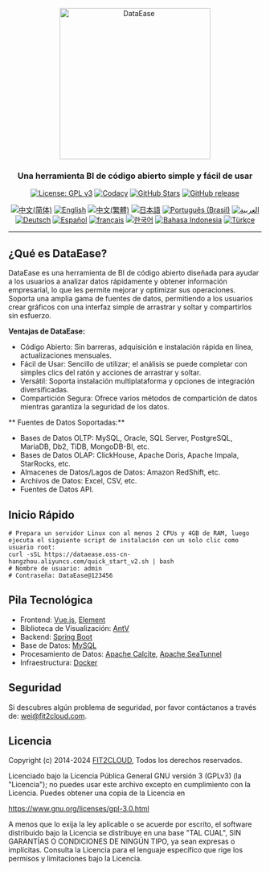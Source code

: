 <p align="center"><a href="https://dataease.io"><img src="https://dataease.oss-cn-hangzhou.aliyuncs.com/img/dataease-logo.png" alt="DataEase" width="300" /></a></p>
<h3 align="center">Una herramienta BI de código abierto simple y fácil de usar</h3>
<p align="center">
  <a href="https://www.gnu.org/licenses/gpl-3.0.html"><img src="https://img.shields.io/github/license/dataease/dataease?color=%231890FF" alt="License: GPL v3"></a>
  <a href="https://app.codacy.com/gh/dataease/dataease?utm_source=github.com&utm_medium=referral&utm_content=dataease/dataease&utm_campaign=Badge_Grade_Dashboard"><img src="https://app.codacy.com/project/badge/Grade/da67574fd82b473992781d1386b937ef" alt="Codacy"></a>
  <a href="https://github.com/dataease/dataease"><img src="https://img.shields.io/github/stars/dataease/dataease?color=%231890FF&style=flat-square" alt="GitHub Stars"></a>
  <a href="https://github.com/dataease/dataease/releases"><img src="https://img.shields.io/github/v/release/dataease/dataease" alt="GitHub release"></a>
</p>
<p align="center">
  <a href="/README.md"><img alt="中文(简体)" src="https://img.shields.io/badge/中文(简体)-d9d9d9"></a>
  <a href="/docs/README.en.md"><img alt="English" src="https://img.shields.io/badge/English-d9d9d9"></a>
  <a href="/docs/README.zh-Hant.md"><img alt="中文(繁體)" src="https://img.shields.io/badge/中文(繁體)-d9d9d9"></a>
  <a href="/docs/README.ja.md"><img alt="日本語" src="https://img.shields.io/badge/日本語-d9d9d9"></a>
  <a href="/docs/README.pt-br.md"><img alt="Português (Brasil)" src="https://img.shields.io/badge/Português (Brasil)-d9d9d9"></a>
  <a href="/docs/README.ar.md"><img alt="العربية" src="https://img.shields.io/badge/العربية-d9d9d9"></a>
  <a href="/docs/README.de.md"><img alt="Deutsch" src="https://img.shields.io/badge/Deutsch-d9d9d9"></a>
  <a href="/docs/README.es.md"><img alt="Español" src="https://img.shields.io/badge/Español-d9d9d9"></a>
  <a href="/docs/README.fr.md"><img alt="français" src="https://img.shields.io/badge/français-d9d9d9"></a>
  <a href="/docs/README.ko.md"><img alt="한국어" src="https://img.shields.io/badge/한국어-d9d9d9"></a>
  <a href="/docs/README.id.md"><img alt="Bahasa Indonesia" src="https://img.shields.io/badge/Bahasa Indonesia-d9d9d9"></a>
  <a href="/docs/README.tr.md"><img alt="Türkçe" src="https://img.shields.io/badge/Türkçe-d9d9d9"></a>
</p>

------------------------------
## ¿Qué es DataEase?

DataEase es una herramienta de BI de código abierto diseñada para ayudar a los usuarios a analizar datos rápidamente y obtener información empresarial, lo que les permite mejorar y optimizar sus operaciones. Soporta una amplia gama de fuentes de datos, permitiendo a los usuarios crear gráficos con una interfaz simple de arrastrar y soltar y compartirlos sin esfuerzo.

**Ventajas de DataEase:**

-   Código Abierto: Sin barreras, adquisición e instalación rápida en línea, actualizaciones mensuales.
-   Fácil de Usar: Sencillo de utilizar; el análisis se puede completar con simples clics del ratón y acciones de arrastrar y soltar.
-   Versátil: Soporta instalación multiplataforma y opciones de integración diversificadas.
-   Compartición Segura: Ofrece varios métodos de compartición de datos mientras garantiza la seguridad de los datos.

** Fuentes de Datos Soportadas:**

- Bases de Datos OLTP: MySQL, Oracle, SQL Server, PostgreSQL, MariaDB, Db2, TiDB, MongoDB-BI, etc.
- Bases de Datos OLAP: ClickHouse, Apache Doris, Apache Impala, StarRocks, etc.
- Almacenes de Datos/Lagos de Datos: Amazon RedShift, etc.
- Archivos de Datos: Excel, CSV, etc.
- Fuentes de Datos API.

## Inicio Rápido

```
# Prepara un servidor Linux con al menos 2 CPUs y 4GB de RAM, luego ejecuta el siguiente script de instalación con un solo clic como usuario root:
curl -sSL https://dataease.oss-cn-hangzhou.aliyuncs.com/quick_start_v2.sh | bash
# Nombre de usuario: admin
# Contraseña: DataEase@123456
```

## Pila Tecnológica

-   Frontend: [Vue.js](https://vuejs.org/), [Element](https://element.eleme.cn/)
-   Biblioteca de Visualización: [AntV](https://antv.vision/zh)
-   Backend: [Spring Boot](https://spring.io/projects/spring-boot)
-   Base de Datos: [MySQL](https://www.mysql.com/)
-   Procesamiento de Datos: [Apache Calcite](https://github.com/apache/calcite/), [Apache SeaTunnel](https://github.com/apache/seatunnel)
-   Infraestructura: [Docker](https://www.docker.com/)

## Seguridad

Si descubres algún problema de seguridad, por favor contáctanos a través de: wei@fit2cloud.com.

## Licencia

Copyright (c) 2014-2024 [FIT2CLOUD](https://fit2cloud.com/), Todos los derechos reservados.

Licenciado bajo la Licencia Pública General GNU versión 3 (GPLv3) (la "Licencia"); no puedes usar este archivo excepto en cumplimiento con la Licencia. Puedes obtener una copia de la Licencia en

<https://www.gnu.org/licenses/gpl-3.0.html>

A menos que lo exija la ley aplicable o se acuerde por escrito, el software distribuido bajo la Licencia se distribuye en una base "TAL CUAL", SIN GARANTÍAS O CONDICIONES DE NINGÚN TIPO, ya sean expresas o implícitas. Consulta la Licencia para el lenguaje específico que rige los permisos y limitaciones bajo la Licencia.
